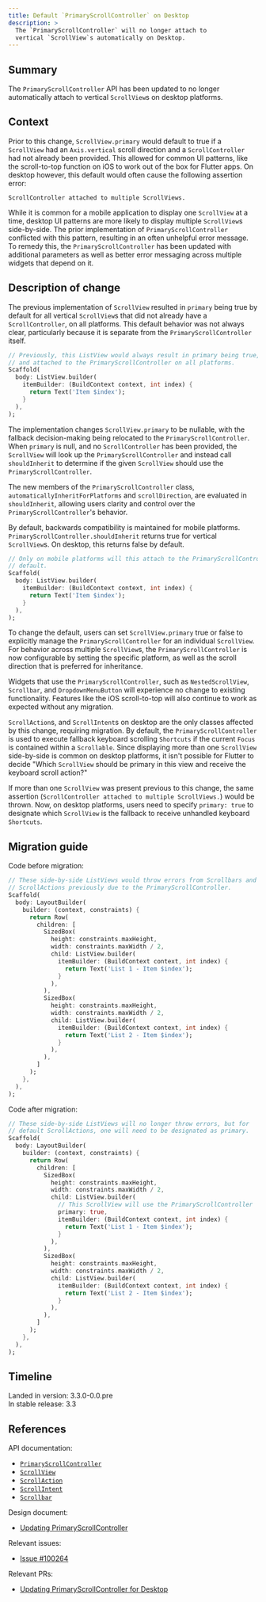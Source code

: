 ```yaml
---
title: Default `PrimaryScrollController` on Desktop
description: >
  The `PrimaryScrollController` will no longer attach to
  vertical `ScrollView`s automatically on Desktop.
---
```


## Summary

The `PrimaryScrollController` API has been updated to no longer automatically
attach to vertical `ScrollView`s on desktop platforms.

## Context

Prior to this change, `ScrollView.primary` would default to true if a
`ScrollView` had an `Axis.vertical` scroll direction and a `ScrollController`
had not already been provided. This allowed for common UI patterns, like the
scroll-to-top function on iOS to work out of the box for Flutter apps.
On desktop however, this default would often cause the following assertion error:

```text
ScrollController attached to multiple ScrollViews.
```

While it is common for a mobile application to display one `ScrollView` at a time,
desktop UI patterns are more likely to display multiple `ScrollView`s
side-by-side. The prior implementation of `PrimaryScrollController` conflicted
with this pattern, resulting in an often unhelpful error message. To remedy this,
the `PrimaryScrollController` has been updated with additional parameters as
well as better error messaging across multiple widgets that depend on it.

## Description of change

The previous implementation of `ScrollView` resulted in `primary` being true by
default for all vertical `ScrollView`s that did not already have a
`ScrollController`, on all platforms. This default behavior was not always clear,
particularly because it is separate from the `PrimaryScrollController` itself.

```dart
// Previously, this ListView would always result in primary being true,
// and attached to the PrimaryScrollController on all platforms.
Scaffold(
  body: ListView.builder(
    itemBuilder: (BuildContext context, int index) {
      return Text('Item $index');
    }
  ),
);
```

The implementation changes `ScrollView.primary` to be nullable, with the fallback
decision-making being relocated to the `PrimaryScrollController`.
When `primary` is null, and no `ScrollController` has been provided, the `ScrollView`
will look up the `PrimaryScrollController` and instead call `shouldInherit` to
determine if the given `ScrollView` should use the `PrimaryScrollController`.

The new members of the `PrimaryScrollController` class,
`automaticallyInheritForPlatforms` and `scrollDirection`, are evaluated in
`shouldInherit`, allowing users clarity and control over the
`PrimaryScrollController`'s behavior.

By default, backwards compatibility is maintained for mobile platforms.
`PrimaryScrollController.shouldInherit` returns true for vertical
`ScrollView`s. On desktop, this returns false by default.

```dart
// Only on mobile platforms will this attach to the PrimaryScrollController by
// default.
Scaffold(
  body: ListView.builder(
    itemBuilder: (BuildContext context, int index) {
      return Text('Item $index');
    }
  ),
);
```

To change the default, users can set `ScrollView.primary` true or false to
explicitly manage the `PrimaryScrollController` for an individual `ScrollView`.
For behavior across multiple `ScrollView`s, the `PrimaryScrollController` is now
configurable by setting the specific platform, as well as the scroll direction
that is preferred for inheritance.

Widgets that use the `PrimaryScrollController`, such as `NestedScrollView`,
`Scrollbar`, and `DropdownMenuButton` will experience no change to existing
functionality. Features like the iOS scroll-to-top will also continue to work as
expected without any migration.

`ScrollAction`s, and `ScrollIntent`s on desktop are the only classes affected by
this change, requiring migration. By default, the `PrimaryScrollController` is
used to execute fallback keyboard scrolling `Shortcuts` if the current `Focus` is
contained within a `Scrollable`. Since displaying more than one `ScrollView`
side-by-side is common on desktop platforms, it isn't possible for
Flutter to decide "Which `ScrollView` should be primary in this view and receive
the keyboard scroll action?"

If more than one `ScrollView` was present previous to this change, the same
assertion (`ScrollController attached to multiple ScrollViews.`) would be thrown.
Now, on desktop platforms, users need to specify `primary: true` to
designate which `ScrollView` is the fallback to receive unhandled keyboard
`Shortcuts`.

## Migration guide

Code before migration:

```dart
// These side-by-side ListViews would throw errors from Scrollbars and
// ScrollActions previously due to the PrimaryScrollController.
Scaffold(
  body: LayoutBuilder(
    builder: (context, constraints) {
      return Row(
        children: [
          SizedBox(
            height: constraints.maxHeight,
            width: constraints.maxWidth / 2,
            child: ListView.builder(
              itemBuilder: (BuildContext context, int index) {
                return Text('List 1 - Item $index');
              }
            ),
          ),
          SizedBox(
            height: constraints.maxHeight,
            width: constraints.maxWidth / 2,
            child: ListView.builder(
              itemBuilder: (BuildContext context, int index) {
                return Text('List 2 - Item $index');
              }
            ),
          ),
        ]
      );
    },
  ),
);
```

Code after migration:

```dart
// These side-by-side ListViews will no longer throw errors, but for
// default ScrollActions, one will need to be designated as primary.
Scaffold(
  body: LayoutBuilder(
    builder: (context, constraints) {
      return Row(
        children: [
          SizedBox(
            height: constraints.maxHeight,
            width: constraints.maxWidth / 2,
            child: ListView.builder(
              // This ScrollView will use the PrimaryScrollController
              primary: true,
              itemBuilder: (BuildContext context, int index) {
                return Text('List 1 - Item $index');
              }
            ),
          ),
          SizedBox(
            height: constraints.maxHeight,
            width: constraints.maxWidth / 2,
            child: ListView.builder(
              itemBuilder: (BuildContext context, int index) {
                return Text('List 2 - Item $index');
              }
            ),
          ),
        ]
      );
    },
  ),
);
```

## Timeline

Landed in version: 3.3.0-0.0.pre  
In stable release: 3.3

## References

API documentation:

* [`PrimaryScrollController`][]
* [`ScrollView`][]
* [`ScrollAction`][]
* [`ScrollIntent`][]
* [`Scrollbar`][]

Design document:

* [Updating PrimaryScrollController][]

Relevant issues:

* [Issue #100264][]

Relevant PRs:

* [Updating PrimaryScrollController for Desktop][]

[`PrimaryScrollController`]: {{site.api}}/flutter/widgets/PrimaryScrollController-class.html
[`ScrollView`]: {{site.api}}/flutter/widgets/ScrollView-class.html
[`ScrollAction`]: {{site.api}}/flutter/widgets/ScrollAction-class.html
[`ScrollIntent`]: {{site.api}}/flutter/widgets/ScrollIntent-class.html
[`Scrollbar`]: {{site.api}}/flutter/material/Scrollbar-class.html
[Updating PrimaryScrollController]: https://docs.google.com/document/d/12OQx7h8UQzzAi0Kxh-saDC2dg7h2fghCCzwJ0ysPmZE/edit?usp=sharing&resourcekey=0-ATO-1Er3HO2HITm59I0IdA
[Issue #100264]: {{site.repo.flutter}}/issues/100264
[Updating PrimaryScrollController for Desktop]: {{site.repo.flutter}}/pull/102099
